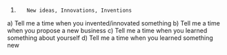 1.        New ideas, Innovations, Inventions
a)        Tell me a time when you invented/innovated something
b)        Tell me a time when you propose a new business
c)        Tell me a time when you learned something about yourself
d)        Tell me a time when you learned something new